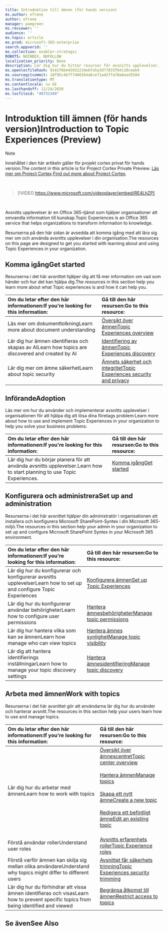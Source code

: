 ```yaml
---
title: Introduktion till ämnen (för hands version)
ms.author: efrene
author: efrene
manager: pamgreen
ms.reviewer: ''
audience: ''
ms.topic: article
ms.prod: microsoft-365-enterprise
search.appverid: ''
ms.collection: enabler-strategic
ROBOTS: NOINDEX, NOFOLLOW
localization_priority: None
description: Lär dig hur du hittar resurser för avsnitts upplevelser.
ms.openlocfilehash: 9141f6b445932234ebfa5a3d77833f64110ceeb4
ms.sourcegitcommit: 18f95c4b7f74881b4a6ce71ad2ffa78a6ead5584
ms.translationtype: MT
ms.contentlocale: sv-SE
ms.lasthandoff: 12/24/2020
ms.locfileid: "49731349"
---
```

# <a name="introduction-to-topic-experiences-preview"></a><span data-ttu-id="ff107-103">Introduktion till ämnen (för hands version)</span><span class="sxs-lookup"><span data-stu-id="ff107-103">Introduction to Topic Experiences (Preview)</span></span>

> [!Note] 
> <span data-ttu-id="ff107-104">Innehållet i den här artikeln gäller för projekt cortex privat för hands version.</span><span class="sxs-lookup"><span data-stu-id="ff107-104">The content in this article is for Project Cortex Private Preview.</span></span> <span data-ttu-id="ff107-105">[Läs mer om Project Cortex](https://aka.ms/projectcortex).</span><span class="sxs-lookup"><span data-stu-id="ff107-105">[Find out more about Project Cortex](https://aka.ms/projectcortex).</span></span>

</br>

> [!VIDEO https://www.microsoft.com/videoplayer/embed/RE4LhZP]  

</br>


<span data-ttu-id="ff107-106">Avsnitts upplevelser är en Office 365-tjänst som hjälper organisationer att omvandla information till kunskap.</span><span class="sxs-lookup"><span data-stu-id="ff107-106">Topic Experiences is an Office 365 service that helps organizations to transform information to knowledge.</span></span>

<span data-ttu-id="ff107-107">Resurserna på den här sidan är avsedda att komma igång med att lära sig mer om och använda avsnitts upplevelser i din organisation.</span><span class="sxs-lookup"><span data-stu-id="ff107-107">The resources on this page are designed to get you started with learning about and using Topic Experiences in your organization.</span></span>

## <a name="get-started"></a><span data-ttu-id="ff107-108">Komma igång</span><span class="sxs-lookup"><span data-stu-id="ff107-108">Get started</span></span>

<span data-ttu-id="ff107-109">Resurserna i det här avsnittet hjälper dig att få mer information om vad som händer och hur det kan hjälpa dig.</span><span class="sxs-lookup"><span data-stu-id="ff107-109">The resources in this section help you learn more about what Topic experiences is and how it can help you.</span></span>

| <span data-ttu-id="ff107-110">Om du letar efter den här informationen:</span><span class="sxs-lookup"><span data-stu-id="ff107-110">If you're looking for this information:</span></span> | <span data-ttu-id="ff107-111">Gå till den här resursen:</span><span class="sxs-lookup"><span data-stu-id="ff107-111">Go to this resource:</span></span> |
|:-----|:-----|
|<span data-ttu-id="ff107-112">Läs mer om dokumenttolkning</span><span class="sxs-lookup"><span data-stu-id="ff107-112">Learn more about document understanding</span></span>|[<span data-ttu-id="ff107-113">Översikt över ämnen</span><span class="sxs-lookup"><span data-stu-id="ff107-113">Topic Experiences overview</span></span>](topic-experiences-overview.md)|
|<span data-ttu-id="ff107-114">Lär dig hur ämnen identifieras och skapas av AI</span><span class="sxs-lookup"><span data-stu-id="ff107-114">Learn how topics are discovered and created by AI</span></span>|[<span data-ttu-id="ff107-115">Identifiering av ämnen</span><span class="sxs-lookup"><span data-stu-id="ff107-115">Topic Experiences discovery</span></span>](topic-experiences-discovery.md)|
|<span data-ttu-id="ff107-116">Lär dig mer om ämne säkerhet</span><span class="sxs-lookup"><span data-stu-id="ff107-116">Learn about topic security</span></span>|[<span data-ttu-id="ff107-117">Ämnets säkerhet och integritet</span><span class="sxs-lookup"><span data-stu-id="ff107-117">Topic Experiences security and privacy</span></span>](topic-experiences-security-privacy.md)|


## <a name="adoption"></a><span data-ttu-id="ff107-118">Införande</span><span class="sxs-lookup"><span data-stu-id="ff107-118">Adoption</span></span>

<span data-ttu-id="ff107-119">Läs mer om hur du använder och implementerar avsnitts upplevelser i organisationen för att hjälpa dig att lösa dina företags problem:</span><span class="sxs-lookup"><span data-stu-id="ff107-119">Learn more about how to use and implement Topic Experiences in your organization to help you solve your business problems:</span></span> 

| <span data-ttu-id="ff107-120">Om du letar efter den här informationen:</span><span class="sxs-lookup"><span data-stu-id="ff107-120">If you're looking for this information:</span></span> | <span data-ttu-id="ff107-121">Gå till den här resursen:</span><span class="sxs-lookup"><span data-stu-id="ff107-121">Go to this resource:</span></span> |
|:-----|:-----|
|<span data-ttu-id="ff107-122">Lär dig hur du börjar planera för att använda avsnitts upplevelser.</span><span class="sxs-lookup"><span data-stu-id="ff107-122">Learn how to start planning to use Topic Experiences.</span></span> |[<span data-ttu-id="ff107-123">Komma igång</span><span class="sxs-lookup"><span data-stu-id="ff107-123">Get started</span></span>](topics-adoption-getstarted.md)<br><br>|  

## <a name="set-up-and-administration"></a><span data-ttu-id="ff107-124">Konfigurera och administrera</span><span class="sxs-lookup"><span data-stu-id="ff107-124">Set up and administration</span></span>

<span data-ttu-id="ff107-125">Resurserna i det här avsnittet hjälper din administratör i organisationen att installera och konfigurera Microsoft SharePoint-Syntex i din Microsoft 365-miljö.</span><span class="sxs-lookup"><span data-stu-id="ff107-125">The resources in this section help your admin in your organization to set up and configure Microsoft SharePoint Syntex in your Microsoft 365 environment.</span></span>

| <span data-ttu-id="ff107-126">Om du letar efter den här informationen:</span><span class="sxs-lookup"><span data-stu-id="ff107-126">If you're looking for this information:</span></span> | <span data-ttu-id="ff107-127">Gå till den här resursen:</span><span class="sxs-lookup"><span data-stu-id="ff107-127">Go to this resource:</span></span> |
|:-----|:-----|
|<span data-ttu-id="ff107-128">Lär dig hur du konfigurerar och konfigurerar avsnitts upplevelser</span><span class="sxs-lookup"><span data-stu-id="ff107-128">Learn how to set up and configure Topic Experiences</span></span>|[<span data-ttu-id="ff107-129">Konfigurera ämnen</span><span class="sxs-lookup"><span data-stu-id="ff107-129">Set up Topic Experiences</span></span>](set-up-topic-experiences.md)|
|<span data-ttu-id="ff107-130">Lär dig hur du konfigurerar användar behörigheter</span><span class="sxs-lookup"><span data-stu-id="ff107-130">Learn how to configure user permissions</span></span>|[<span data-ttu-id="ff107-131">Hantera ämnesbehörigheter</span><span class="sxs-lookup"><span data-stu-id="ff107-131">Manage topic permissions</span></span>](topic-experiences-user-permissions.md)|
|<span data-ttu-id="ff107-132">Lär dig hur hantera vilka som kan se ämnen</span><span class="sxs-lookup"><span data-stu-id="ff107-132">Learn how manage who can view topics</span></span>|[<span data-ttu-id="ff107-133">Hantera ämnes synlighet</span><span class="sxs-lookup"><span data-stu-id="ff107-133">Manage topic visibility</span></span>](topic-experiences-knowledge-rules.md)|
|<span data-ttu-id="ff107-134">Lär dig att hantera identifierings inställningar</span><span class="sxs-lookup"><span data-stu-id="ff107-134">Learn how to manage your topic discovery settings</span></span>|[<span data-ttu-id="ff107-135">Hantera ämnesidentifiering</span><span class="sxs-lookup"><span data-stu-id="ff107-135">Manage topic discovery</span></span>](topic-experiences-discovery.md)|

## <a name="work-with-topics"></a><span data-ttu-id="ff107-136">Arbeta med ämnen</span><span class="sxs-lookup"><span data-stu-id="ff107-136">Work with topics</span></span>

<span data-ttu-id="ff107-137">Resurserna i det här avsnittet gör att användarna lär dig hur du använder och hanterar avsnitt.</span><span class="sxs-lookup"><span data-stu-id="ff107-137">The resources in this section help your users learn how to use and manage topics.</span></span>

| <span data-ttu-id="ff107-138">Om du letar efter den här informationen:</span><span class="sxs-lookup"><span data-stu-id="ff107-138">If you're looking for this information:</span></span> | <span data-ttu-id="ff107-139">Gå till den här resursen:</span><span class="sxs-lookup"><span data-stu-id="ff107-139">Go to this resource:</span></span> |
|:-----|:-----|
|<span data-ttu-id="ff107-140">Lär dig hur du arbetar med ämnen</span><span class="sxs-lookup"><span data-stu-id="ff107-140">Learn how to work with topics</span></span>|[<span data-ttu-id="ff107-141">Översikt över ämnescentret</span><span class="sxs-lookup"><span data-stu-id="ff107-141">Topic center overview</span></span>](topic-center-overview.md)<br><br>[<span data-ttu-id="ff107-142">Hantera ämnen</span><span class="sxs-lookup"><span data-stu-id="ff107-142">Manage topics</span></span>](manage-topics.md)<br><br>[<span data-ttu-id="ff107-143">Skapa ett nytt ämne</span><span class="sxs-lookup"><span data-stu-id="ff107-143">Create a new topic</span></span>](create-a-topic.md)<br><br>[<span data-ttu-id="ff107-144">Redigera ett befintligt ämne</span><span class="sxs-lookup"><span data-stu-id="ff107-144">Edit an existing topic</span></span>](edit-a-topic.md)<br><br>|
|<span data-ttu-id="ff107-145">Förstå användar roller</span><span class="sxs-lookup"><span data-stu-id="ff107-145">Understand user roles</span></span>|[<span data-ttu-id="ff107-146">Avsnitts erfarenhets roller</span><span class="sxs-lookup"><span data-stu-id="ff107-146">Topic Experience roles</span></span>](topic-experiences-roles.md)|
|<span data-ttu-id="ff107-147">Förstå varför ämnen kan skilja sig mellan olika användare</span><span class="sxs-lookup"><span data-stu-id="ff107-147">Understand why topics might differ to different users</span></span>|[<span data-ttu-id="ff107-148">Avsnittet får säkerhets trimning</span><span class="sxs-lookup"><span data-stu-id="ff107-148">Topic Experiences security trimming</span></span>](topic-experiences-security-trimming.md)|
|<span data-ttu-id="ff107-149">Lär dig hur du förhindrar att vissa ämnen identifieras och visas</span><span class="sxs-lookup"><span data-stu-id="ff107-149">Learn how to prevent specific topics from being identified and viewed</span></span>|[<span data-ttu-id="ff107-150">Begränsa åtkomst till ämnen</span><span class="sxs-lookup"><span data-stu-id="ff107-150">Restrict access to topics</span></span>](restrict-access-to-topics.md)|



## <a name="see-also"></a><span data-ttu-id="ff107-151">Se även</span><span class="sxs-lookup"><span data-stu-id="ff107-151">See Also</span></span>
